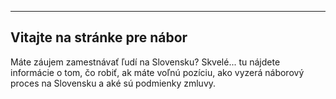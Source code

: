 

---

## Vitajte na stránke pre nábor

Máte záujem zamestnávať ľudí na Slovensku? Skvelé... tu nájdete informácie o tom, čo robiť, ak máte voľnú pozíciu, ako vyzerá náborový proces na Slovensku a aké sú podmienky zmluvy.